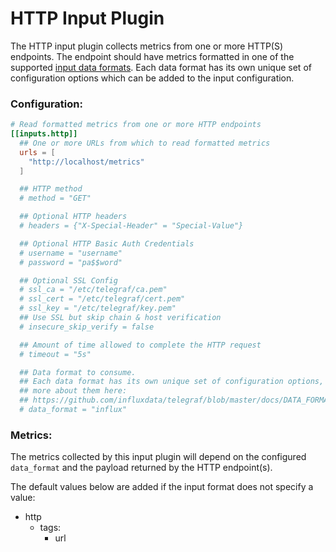 # HTTP Input Plugin

The HTTP input plugin collects metrics from one or more HTTP(S) endpoints.  The endpoint should have metrics formatted in one of the supported [input data formats](../../../docs/DATA_FORMATS_INPUT.md).  Each data format has its own unique set of configuration options which can be added to the input configuration.


### Configuration:

```toml
# Read formatted metrics from one or more HTTP endpoints
[[inputs.http]]
  ## One or more URLs from which to read formatted metrics
  urls = [
    "http://localhost/metrics"
  ]

  ## HTTP method
  # method = "GET"

  ## Optional HTTP headers
  # headers = {"X-Special-Header" = "Special-Value"}

  ## Optional HTTP Basic Auth Credentials
  # username = "username"
  # password = "pa$$word"

  ## Optional SSL Config
  # ssl_ca = "/etc/telegraf/ca.pem"
  # ssl_cert = "/etc/telegraf/cert.pem"
  # ssl_key = "/etc/telegraf/key.pem"
  ## Use SSL but skip chain & host verification
  # insecure_skip_verify = false

  ## Amount of time allowed to complete the HTTP request
  # timeout = "5s"

  ## Data format to consume.
  ## Each data format has its own unique set of configuration options, read
  ## more about them here:
  ## https://github.com/influxdata/telegraf/blob/master/docs/DATA_FORMATS_INPUT.md
  # data_format = "influx"

```

### Metrics:

The metrics collected by this input plugin will depend on the configured `data_format` and the payload returned by the HTTP endpoint(s).

The default values below are added if the input format does not specify a value:

- http
  - tags:
    - url
